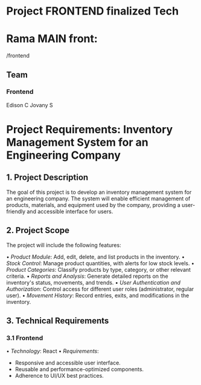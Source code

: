 # Project FRONTEND finalized Tech

# Rama MAIN front:

/frontend

## Team

### Frontend

Edison C
Jovany S

# Project Requirements: Inventory Management System for an Engineering Company

## 1. Project Description

The goal of this project is to develop an inventory management system for an engineering company. The system will enable efficient management of products, materials, and equipment used by the company, providing a user-friendly and accessible interface for users.

## 2. Project Scope

The project will include the following features:

•⁠ ⁠*Product Module*: Add, edit, delete, and list products in the inventory.
•⁠ ⁠*Stock Control*: Manage product quantities, with alerts for low stock levels.
•⁠ ⁠*Product Categories*: Classify products by type, category, or other relevant criteria.
•⁠ ⁠*Reports and Analysis*: Generate detailed reports on the inventory's status, movements, and trends.
•⁠ ⁠*User Authentication and Authorization*: Control access for different user roles (administrator, regular user).
•⁠ ⁠*Movement History*: Record entries, exits, and modifications in the inventory.

## 3. Technical Requirements

### 3.1 Frontend

•⁠ ⁠*Technology*: React
•⁠ ⁠*Requirements*:

- Responsive and accessible user interface.
- Reusable and performance-optimized components.
- Adherence to UI/UX best practices.
